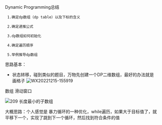 Dynamic Programming总结

     1.确定dp数组（dp table）以及下标的含义

     2.确定递推公式

     3.dp数组如何初始化

     4.确定遍历顺序

     5.举例推导dp数组

思路基本：
  * 状态转移，碰到类似的题目，万物先创建一个DP二维数组，最好的办法就是画格子
![WX20221215-155919](https://user-images.githubusercontent.com/16535001/207804735-1fd027e8-5d3b-46b9-9003-a87cbdddb748.png)



数组 滑动窗口

![209 长度最小的子数组](https://user-images.githubusercontent.com/16535001/207811731-013775b9-a7ec-46dc-9c79-40d900a306c7.gif)

大概思路：个人感觉是 暴力循环的一种优化，while遍历，如果大于目标值了，就平移下一个，实现了跳到下一个循环，然后找到符合条件的值
